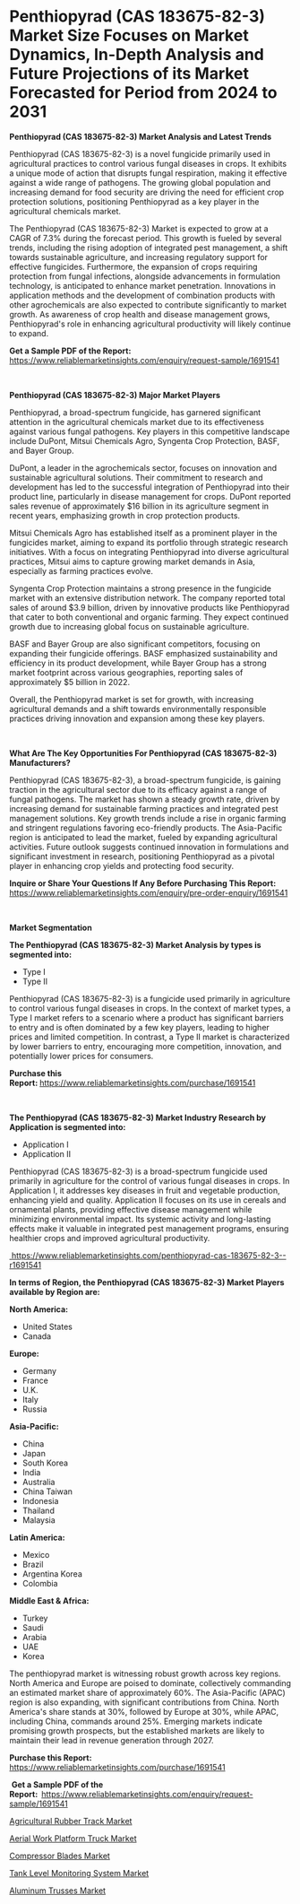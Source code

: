 <p><h1>Penthiopyrad (CAS 183675-82-3) Market Size Focuses on Market Dynamics, In-Depth Analysis and Future Projections of its Market Forecasted for Period from 2024 to 2031</h1></p><p><strong>Penthiopyrad (CAS 183675-82-3) Market Analysis and Latest Trends</strong></p>
<p><p>Penthiopyrad (CAS 183675-82-3) is a novel fungicide primarily used in agricultural practices to control various fungal diseases in crops. It exhibits a unique mode of action that disrupts fungal respiration, making it effective against a wide range of pathogens. The growing global population and increasing demand for food security are driving the need for efficient crop protection solutions, positioning Penthiopyrad as a key player in the agricultural chemicals market. </p><p>The Penthiopyrad (CAS 183675-82-3) Market is expected to grow at a CAGR of 7.3% during the forecast period. This growth is fueled by several trends, including the rising adoption of integrated pest management, a shift towards sustainable agriculture, and increasing regulatory support for effective fungicides. Furthermore, the expansion of crops requiring protection from fungal infections, alongside advancements in formulation technology, is anticipated to enhance market penetration. Innovations in application methods and the development of combination products with other agrochemicals are also expected to contribute significantly to market growth. As awareness of crop health and disease management grows, Penthiopyrad's role in enhancing agricultural productivity will likely continue to expand.</p></p>
<p><strong>Get a Sample PDF of the Report:&nbsp;</strong> <a href="https://www.reliablemarketinsights.com/enquiry/request-sample/1691541?utm_campaign=1580&utm_medium=2&utm_source=Github&utm_content=ia&utm_term=19102024&utm_id=penthiopyrad-cas-183675-82-3">https://www.reliablemarketinsights.com/enquiry/request-sample/1691541</a></p>
<p>&nbsp;</p>
<p><strong>Penthiopyrad (CAS 183675-82-3) Major Market Players</strong></p>
<p><p>Penthiopyrad, a broad-spectrum fungicide, has garnered significant attention in the agricultural chemicals market due to its effectiveness against various fungal pathogens. Key players in this competitive landscape include DuPont, Mitsui Chemicals Agro, Syngenta Crop Protection, BASF, and Bayer Group.</p><p>DuPont, a leader in the agrochemicals sector, focuses on innovation and sustainable agricultural solutions. Their commitment to research and development has led to the successful integration of Penthiopyrad into their product line, particularly in disease management for crops. DuPont reported sales revenue of approximately $16 billion in its agriculture segment in recent years, emphasizing growth in crop protection products.</p><p>Mitsui Chemicals Agro has established itself as a prominent player in the fungicides market, aiming to expand its portfolio through strategic research initiatives. With a focus on integrating Penthiopyrad into diverse agricultural practices, Mitsui aims to capture growing market demands in Asia, especially as farming practices evolve.</p><p>Syngenta Crop Protection maintains a strong presence in the fungicide market with an extensive distribution network. The company reported total sales of around $3.9 billion, driven by innovative products like Penthiopyrad that cater to both conventional and organic farming. They expect continued growth due to increasing global focus on sustainable agriculture.</p><p>BASF and Bayer Group are also significant competitors, focusing on expanding their fungicide offerings. BASF emphasized sustainability and efficiency in its product development, while Bayer Group has a strong market footprint across various geographies, reporting sales of approximately $5 billion in 2022.</p><p>Overall, the Penthiopyrad market is set for growth, with increasing agricultural demands and a shift towards environmentally responsible practices driving innovation and expansion among these key players.</p></p>
<p>&nbsp;</p>
<p><strong>What Are The Key Opportunities For Penthiopyrad (CAS 183675-82-3) Manufacturers?</strong></p>
<p><p>Penthiopyrad (CAS 183675-82-3), a broad-spectrum fungicide, is gaining traction in the agricultural sector due to its efficacy against a range of fungal pathogens. The market has shown a steady growth rate, driven by increasing demand for sustainable farming practices and integrated pest management solutions. Key growth trends include a rise in organic farming and stringent regulations favoring eco-friendly products. The Asia-Pacific region is anticipated to lead the market, fueled by expanding agricultural activities. Future outlook suggests continued innovation in formulations and significant investment in research, positioning Penthiopyrad as a pivotal player in enhancing crop yields and protecting food security.</p></p>
<p><strong>Inquire or Share Your Questions If Any Before Purchasing This Report:</strong> <a href="https://www.reliablemarketinsights.com/enquiry/pre-order-enquiry/1691541?utm_campaign=1580&utm_medium=2&utm_source=Github&utm_content=ia&utm_term=19102024&utm_id=penthiopyrad-cas-183675-82-3">https://www.reliablemarketinsights.com/enquiry/pre-order-enquiry/1691541</a></p>
<p>&nbsp;</p>
<p><strong>Market Segmentation</strong></p>
<p><strong>The Penthiopyrad (CAS 183675-82-3) Market Analysis by types is segmented into:</strong></p>
<p><ul><li>Type I</li><li>Type II</li></ul></p>
<p><p>Penthiopyrad (CAS 183675-82-3) is a fungicide used primarily in agriculture to control various fungal diseases in crops. In the context of market types, a Type I market refers to a scenario where a product has significant barriers to entry and is often dominated by a few key players, leading to higher prices and limited competition. In contrast, a Type II market is characterized by lower barriers to entry, encouraging more competition, innovation, and potentially lower prices for consumers.</p></p>
<p><strong>Purchase this Report:&nbsp;</strong><a href="https://www.reliablemarketinsights.com/purchase/1691541?utm_campaign=1580&utm_medium=2&utm_source=Github&utm_content=ia&utm_term=19102024&utm_id=penthiopyrad-cas-183675-82-3">https://www.reliablemarketinsights.com/purchase/1691541</a></p>
<p>&nbsp;</p>
<p><strong>The Penthiopyrad (CAS 183675-82-3) Market Industry Research by Application is segmented into:</strong></p>
<p><ul><li>Application I</li><li>Application II</li></ul></p>
<p><p>Penthiopyrad (CAS 183675-82-3) is a broad-spectrum fungicide used primarily in agriculture for the control of various fungal diseases in crops. In Application I, it addresses key diseases in fruit and vegetable production, enhancing yield and quality. Application II focuses on its use in cereals and ornamental plants, providing effective disease management while minimizing environmental impact. Its systemic activity and long-lasting effects make it valuable in integrated pest management programs, ensuring healthier crops and improved agricultural productivity.</p></p>
<p><a href="https://www.reliablemarketinsights.com/penthiopyrad-cas-183675-82-3--r1691541?utm_campaign=1580&utm_medium=2&utm_source=Github&utm_content=ia&utm_term=19102024&utm_id=penthiopyrad-cas-183675-82-3">&nbsp;https://www.reliablemarketinsights.com/penthiopyrad-cas-183675-82-3--r1691541</a></p>
<p><strong>In terms of Region, the Penthiopyrad (CAS 183675-82-3) Market Players available by Region are:</strong></p>
<p>
    <p> <strong> North America: </strong>
        <ul>
            <li>United States</li>
            <li>Canada</li>
        </ul>
        </p> 
    <p> <strong> Europe: </strong>
        <ul>
            <li>Germany</li>
            <li>France</li>
            <li>U.K.</li>
            <li>Italy</li>
            <li>Russia</li>
        </ul>
        </p> 
    <p> <strong> Asia-Pacific: </strong>
        <ul>
            <li>China</li>
            <li>Japan</li>
            <li>South Korea</li>
            <li>India</li>
            <li>Australia</li>
            <li>China Taiwan</li>
            <li>Indonesia</li>
            <li>Thailand</li>
            <li>Malaysia</li>
        </ul>
        </p> 
    <p> <strong> Latin America: </strong>
        <ul>
            <li>Mexico</li>
            <li>Brazil</li>
            <li>Argentina Korea</li>
            <li>Colombia</li>
        </ul>
        </p> 
    <p> <strong> Middle East & Africa: </strong>
        <ul>
            <li>Turkey</li>
            <li>Saudi</li>
            <li>Arabia</li>
            <li>UAE</li>
            <li>Korea</li>
        </ul>
    </p>
    </p>
<p><p>The penthiopyrad market is witnessing robust growth across key regions. North America and Europe are poised to dominate, collectively commanding an estimated market share of approximately 60%. The Asia-Pacific (APAC) region is also expanding, with significant contributions from China. North America's share stands at 30%, followed by Europe at 30%, while APAC, including China, commands around 25%. Emerging markets indicate promising growth prospects, but the established markets are likely to maintain their lead in revenue generation through 2027.</p></p>
<p><strong>Purchase this Report: </strong><a href="https://www.reliablemarketinsights.com/purchase/1691541?utm_campaign=1580&utm_medium=2&utm_source=Github&utm_content=ia&utm_term=19102024&utm_id=penthiopyrad-cas-183675-82-3">https://www.reliablemarketinsights.com/purchase/1691541</a></p>
<p>&nbsp;<strong>Get a Sample PDF of the Report:&nbsp;&nbsp;</strong><a href="https://www.reliablemarketinsights.com/enquiry/request-sample/1691541?utm_campaign=1580&utm_medium=2&utm_source=Github&utm_content=ia&utm_term=19102024&utm_id=penthiopyrad-cas-183675-82-3">https://www.reliablemarketinsights.com/enquiry/request-sample/1691541</a></p>
<p><strong></strong></p>
<p><p><a href="https://www.linkedin.com/pulse/analyzing-agricultural-rubber-track-market-dynamics-growth-o5jqc?utm_campaign=1580&utm_medium=2&utm_source=Github&utm_content=ia&utm_term=19102024&utm_id=penthiopyrad-cas-183675-82-3">Agricultural Rubber Track Market</a></p><p><a href="https://www.linkedin.com/pulse/aerial-work-platform-truck-market-global-regional-analysis-6ep9c?utm_campaign=1580&utm_medium=2&utm_source=Github&utm_content=ia&utm_term=19102024&utm_id=penthiopyrad-cas-183675-82-3">Aerial Work Platform Truck Market</a></p><p><a href="https://www.linkedin.com/pulse/strategic-market-insights-navigating-global-compressor-25q1c?utm_campaign=1580&utm_medium=2&utm_source=Github&utm_content=ia&utm_term=19102024&utm_id=penthiopyrad-cas-183675-82-3">Compressor Blades Market</a></p><p><a href="https://issuu.com/reportprime-2/docs/tank-level-monitoring-system-market_d63d54794a145c?utm_campaign=1580&utm_medium=2&utm_source=Github&utm_content=ia&utm_term=19102024&utm_id=penthiopyrad-cas-183675-82-3">Tank Level Monitoring System Market</a></p><p><a href="https://www.linkedin.com/pulse/driving-forces-global-aluminum-trusses-market-trends-xayac?utm_campaign=1580&utm_medium=2&utm_source=Github&utm_content=ia&utm_term=19102024&utm_id=penthiopyrad-cas-183675-82-3">Aluminum Trusses Market</a></p></p>